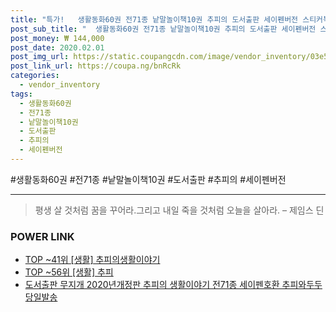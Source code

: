 ```yaml
--- 
title: "특가!   생활동화60권 전71종 낱말놀이책10권 추피의 도서출판 세이펜버전 스티커북1..." 
post_sub_title: "  생활동화60권 전71종 낱말놀이책10권 추피의 도서출판 세이펜버전 스티커북1권 추피와 생활이야기 두두 무지개 전집" 
post_money: ₩ 144,000 
post_date: 2020.02.01 
post_img_url: https://static.coupangcdn.com/image/vendor_inventory/03e5/4846b79aeec7a8cfb5a397dd048e3e118fb23fbc7481ceedfb9828733969.png 
post_link_url: https://coupa.ng/bnRcRk 
categories: 
  - vendor_inventory 
tags: 
  - 생활동화60권 
  - 전71종 
  - 낱말놀이책10권 
  - 도서출판 
  - 추피의 
  - 세이펜버전 
--- 
```

  #생활동화60권 #전71종 #낱말놀이책10권 #도서출판 #추피의 #세이펜버전 
<hr> 

> 평생 살 것처럼 꿈을 꾸어라.그리고 내일 죽을 것처럼 오늘을 살아라. – 제임스 딘 


### POWER LINK

* <a href="https://blog.naver.com/an0733/221792484303" target="_blank"> TOP ~41위 [생활] 추피의생활이야기</a>
* <a href="https://blog.naver.com/an0733/221792468663" target="_blank"> TOP ~56위 [생활] 추피</a>
* <a href="https://blog.naver.com/fasyy4321/221792618658" target="_blank">도서출판 무지개 2020년개정판 추피의 생활이야기 전71종 세이펜호환 추피와두두 당일발송</a>
